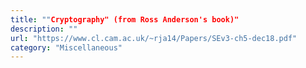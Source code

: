 ```yaml
---
title: ""Cryptography" (from Ross Anderson's book)"
description: ""
url: "https://www.cl.cam.ac.uk/~rja14/Papers/SEv3-ch5-dec18.pdf"
category: "Miscellaneous"
---
```

